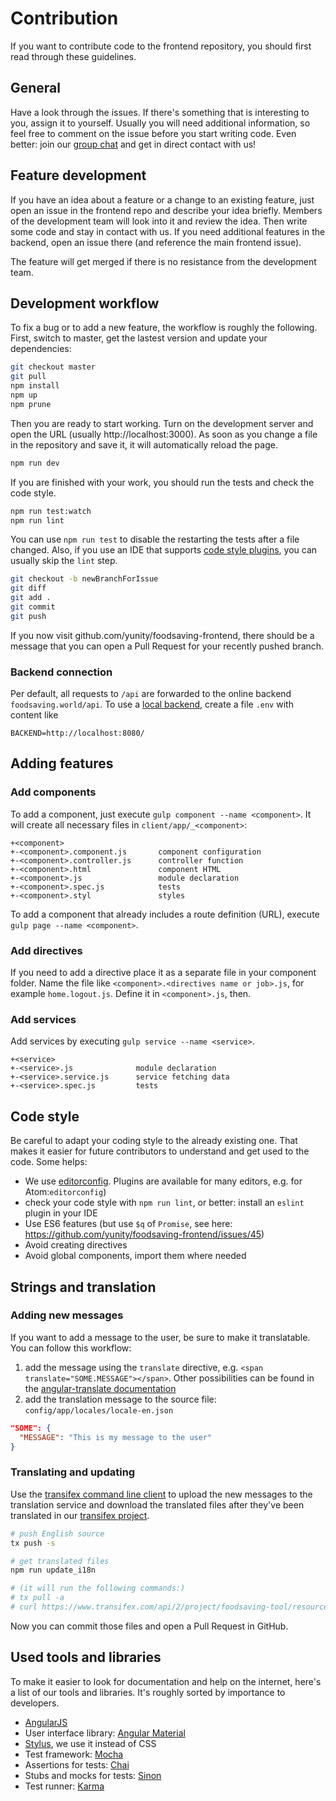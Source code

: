 # Contribution
If you want to contribute code to the frontend repository, you should first read through these guidelines.

## General

Have a look through the issues. If there's something that is interesting to you, assign it to yourself. Usually you will need additional information, so feel free to comment on the issue before you start writing code. Even better: join our [group chat](slackin.yunity.org) and get in direct contact with us!

## Feature development

If you have an idea about a feature or a change to an existing feature, just open an issue in the frontend repo and describe your idea briefly. Members of the development team will look into it and review the idea. Then write some code and stay in contact with us. If you need additional features in the backend, open an issue there (and reference the main frontend issue).

The feature will get merged if there is no resistance from the development team.

## Development workflow

To fix a bug or to add a new feature, the workflow is roughly the following. First, switch to master, get the lastest version and update your dependencies:

```sh
git checkout master
git pull
npm install
npm up
npm prune
```

Then you are ready to start working. Turn on the development server and open the URL (usually http://localhost:3000). As soon as you change a file in the repository and save it, it will automatically reload the page.

```sh
npm run dev
```

If you are finished with your work, you should run the tests and check the code style.

```sh
npm run test:watch
npm run lint
```

You can use `npm run test` to disable the restarting the tests after a file changed. Also, if you use an IDE that supports [code style plugins](#code-style), you can usually skip the `lint` step.

```sh
git checkout -b newBranchForIssue
git diff
git add .
git commit
git push
```

If you now visit github.com/yunity/foodsaving-frontend, there should be a message that you can open a Pull Request for your recently pushed branch.

### Backend connection

Per default, all requests to `/api` are forwarded to the online backend `foodsaving.world/api`.
To use a [local backend](https://github.com/yunity/foodsaving-backend/), create a file `.env` with content like

```
BACKEND=http://localhost:8080/
```


## Adding features

### Add components
To add a component, just execute `gulp component --name <component>`. It will create all necessary files in `client/app/_<component>`:

```
+<component>
+-<component>.component.js       component configuration
+-<component>.controller.js      controller function
+-<component>.html               component HTML
+-<component>.js                 module declaration
+-<component>.spec.js            tests
+-<component>.styl               styles
```

To add a component that already includes a route definition (URL), execute `gulp page --name <component>`.

### Add directives
If you need to add a directive place it as a separate file in your component folder. Name the file like `<component>.<directives name or job>.js`, for example `home.logout.js`. Define it in `<component>.js`, then.

### Add services
Add services by executing `gulp service --name <service>`.
```
+<service>
+-<service>.js              module declaration
+-<service>.service.js      service fetching data
+-<service>.spec.js         tests
```

## Code style

Be careful to adapt your coding style to the already existing one. That makes it easier for future contributors to understand and get used to the code. Some helps:

* We use [editorconfig](http://editorconfig.org/). Plugins are available for many editors, e.g. for Atom:`editorconfig`)
* check your code style with `npm run lint`, or better: install an `eslint` plugin in your IDE
* Use ES6 features (but use `$q` of `Promise`, see here: https://github.com/yunity/foodsaving-frontend/issues/45)
* Avoid creating directives
* Avoid global components, import them where needed

## Strings and translation

### Adding new messages

If you want to add a message to the user, be sure to make it translatable. You can follow this workflow:

1. add the message using the `translate` directive, e.g. `<span translate="SOME.MESSAGE"></span>`. Other possibilities can be found in the [angular-translate documentation](https://angular-translate.github.io/docs/#/guide)
2. add the translation message to the source file: `config/app/locales/locale-en.json`

```json
"SOME": {
  "MESSAGE": "This is my message to the user"
}
```

### Translating and updating

Use the [transifex command line client](https://docs.transifex.com/client/introduction) to upload the new messages to the translation service and download the translated files after they've been translated in our [transifex project](https://www.transifex.com/yunity-1/foodsaving-tool/dashboard/).

```sh
# push English source
tx push -s

# get translated files
npm run update_i18n

# (it will run the following commands:)
# tx pull -a
# curl https://www.transifex.com/api/2/project/foodsaving-tool/resource/frontend/stats/
```

Now you can commit those files and open a Pull Request in GitHub.

## Used tools and libraries

To make it easier to look for documentation and help on the internet, here's a list of our tools and libraries. It's roughly sorted by importance to developers.

* [AngularJS](https://docs.angularjs.org)
* User interface library: [Angular Material](https://material.angularjs.org/latest/api/)
* [Stylus](http://stylus-lang.com/), we use it instead of CSS
* Test framework: [Mocha](https://mochajs.org/)
* Assertions for tests: [Chai](http://chaijs.com/)
* Stubs and mocks for tests: [Sinon](http://sinonjs.org/)
* Test runner: [Karma](https://karma-runner.github.io/)
